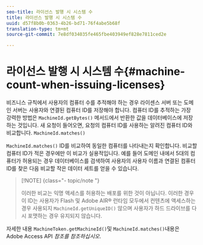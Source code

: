 ```yaml
---
seo-title: 라이선스 발행 시 시스템 수
title: 라이선스 발행 시 시스템 수
uuid: d57f8b0b-0363-4b26-bd71-76f4abe5b68f
translation-type: tm+mt
source-git-commit: 7e8df034035fe465fbe403949ef828e7811ced2e

---
```



# 라이선스 발행 시 시스템 수{#machine-count-when-issuing-licenses}

비즈니스 규칙에서 사용자의 컴퓨터 수를 추적해야 하는 경우 라이센스 서버 또는 도메인 서버는 사용자와 연결된 컴퓨터 ID를 저장해야 합니다. 컴퓨터 ID를 추적하는 가장 강력한 방법은 `MachineId.getBytes()` 메서드에서 반환한 값을 데이터베이스에 저장하는 것입니다. 새 요청이 들어오면, 요청의 컴퓨터 ID를 사용하는 알려진 컴퓨터 ID와 비교합니다. `MachineId.matches()`

`MachineId.matches()` ID를 비교하여 동일한 컴퓨터를 나타내는지 확인합니다. 비교할 컴퓨터 ID가 적은 경우에만 이 비교가 실용적입니다. 예를 들어 도메인 내에서 5대의 컴퓨터가 허용되는 경우 데이터베이스를 검색하여 사용자의 사용자 이름과 연결된 컴퓨터 ID를 찾은 다음 비교할 작은 데이터 세트를 얻을 수 있습니다.

>[!NOTE] {class=&quot;- topic/note &quot;}
>
>이러한 비교는 익명 액세스를 허용하는 배포를 위한 것이 아닙니다. 이러한 경우 이 ID는 사용자가 Flash 및 Adobe AIR® 런타임 모두에서 컨텐츠에 액세스하는 경우 사용되지 `MachineId.getUniqueID()` 않으며 사용자가 하드 드라이브를 다시 포맷하는 경우 유지되지 않습니다.

자세한 내용 `MachineToken.getMachineId()`및 `MachineId.matches()`내용은 Adobe Access API *참조를 참조하십시오*.
